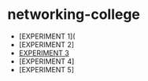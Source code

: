 # networking-college

- [EXPERIMENT 1](
- [EXPERIMENT 2]
- [EXPERIMENT 3](https://github.com/raghav1674/networking-college/tree/raghav-81/Hill-cipher)
- [EXPERIMENT 4]
- [EXPERIMENT 5]
